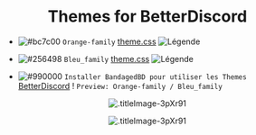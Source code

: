 <h1 align="center">Themes for BetterDiscord</h1>

- ![#bc7c00](https://placehold.it/15/bc7c00/b5e853?text=+) `Orange-family` [theme.css](https://bibitor31.github.io/Bibitor-Themes/Orange-family.theme.css) ![Légende](https://i.imgur.com/npcTYFN.png)
- ![#256498](https://placehold.it/15/256498/b5e853?text=+) `Bleu_family` [theme.css](https://bibitor31.github.io/Bibitor-Themes/Bleu_family.theme.css) ![Légende](https://i.imgur.com/npcTYFN.png)

- ![#990000](https://placehold.it/15/990000/b5e853?text=+) `Installer BandagedBD pour utiliser les Themes`  [BetterDiscord](https://betterdiscord.net/home/) !
`Preview: Orange-family / Bleu_family`
<p align="center">
  <img alt=".titleImage-3pXr91" src="https://i.imgur.com/OxNaNFO.png">
</p>
<p align="center">
  <img alt=".titleImage-3pXr91" src="https://i.imgur.com/budElif.png">
</p>
